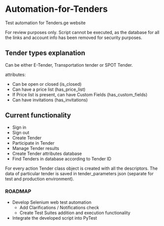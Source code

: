 # Automation-for-Tenders
Test automation for Tenders.ge website

For review purposes only. Script cannot be executed, as the database for all the links and account info has been removed for security purposes.

Tender types explanation
---------------------------
Can be either E-Tender, Transportation tender or SPOT Tender.

attributes:
- Can be open or closed (is_closed)
- Can have a price list (has_price_list)
- If Price list is present, can have Custom Fields (has_custom_fields)
- Can have invitations (has_invitations)


Current functionality
---------------------------
- Sign in
- Sign out
- Create Tender
- Participate in Tender
- Manage Tender results
- Create Tender attributes database
- Find Tenders in database according to Tender ID

For every action Tender class object is created with all the descriptors. The data of particular tender is saved in tender_parameters json (separate for test and production environment).


### ROADMAP

- Develop Selenium web test automation
  - Add Clarifications / Notifications check
  - Create Test Suites addition and execution functionality
- Integrate the developed script into PyTest
